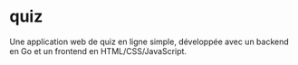 # quiz
Une application web de quiz en ligne simple, développée avec un backend en Go et un frontend en HTML/CSS/JavaScript.
